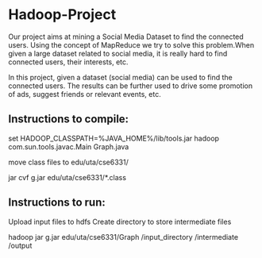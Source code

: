 # Hadoop-Project
Our project aims at mining a Social Media Dataset to find the connected users. Using the concept of MapReduce we try to solve this problem.When given a large dataset related to social media, it is really hard to find connected users, their interests, etc.
 
In this project, given a dataset (social media) can be used to find the connected users. The results can be further used to drive some promotion of ads, suggest friends or relevant events, etc.

## Instructions to compile:
set HADOOP_CLASSPATH=%JAVA_HOME%/lib/tools.jar
hadoop com.sun.tools.javac.Main Graph.java

move class files to edu/uta/cse6331/

jar cvf g.jar edu/uta/cse6331/*.class

## Instructions to run:
Upload input files to hdfs 
Create directory to store intermediate files 

hadoop jar g.jar edu/uta/cse6331/Graph /input_directory /intermediate /output
